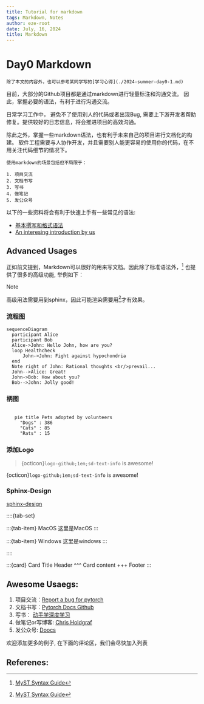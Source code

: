 ```yaml
---
title: Tutorial for markdown
tags: Markdown, Notes
author: eze-root
date: July, 16, 2024
title: Markdown
---
```


# Day0 Markdown

```{note}
除了本文的内容外，也可以参考某同学写的[学习心得](./2024-summer-day0-1.md)

```



目前，大部分的Github项目都是通过markdown进行轻量标注和沟通交流。
因此，掌握必要的语法，有利于进行沟通交流。

日常学习工作中， 避免不了使用别人的代码或者出现Bug, 需要上下游开发者帮助修复。提供较好的日志信息，将会推进项目的高效沟通。

除此之外，掌握一些markdown语法，也有利于未来自己的项目进行文档化的构建。
软件工程需要与人协作开发，并且需要别人能更容易的使用你的代码，在不用关注代码细节的情况下。

```{note}
使用markdown的场景包括但不局限于：

1. 项目交流
2. 文档书写
3. 写书
4. 做笔记
5. 发公众号

```


以下的一些资料将会有利于快速上手有一些常见的语法: 

- [基本撰写和格式语法](https://docs.github.com/zh/get-started/writing-on-github/getting-started-with-writing-and-formatting-on-github/basic-writing-and-formatting-syntax)
- [An interesing introduction by us](./2024-summer-day0-1.md)


## Advanced Usages
正如前文提到，Markdown可以很好的用来写文档。因此除了标准语法外，[^MyST] 也提供了很多的高级功能, 举例如下：

> [!NOTE]
> 高级用法需要用到sphinx，因此可能渲染需要用[^MyST]才有效果。

### 流程图

```{mermaid}
sequenceDiagram
  participant Alice
  participant Bob
  Alice->John: Hello John, how are you?
  loop Healthcheck
      John->John: Fight against hypochondria
  end
  Note right of John: Rational thoughts <br/>prevail...
  John-->Alice: Great!
  John->Bob: How about you?
  Bob-->John: Jolly good!
```

### 柄图

```{mermaid}

   pie title Pets adopted by volunteers
     "Dogs" : 386
     "Cats" : 85
     "Rats" : 15
```


### 添加Logo

> {octicon}`logo-github;1em;sd-text-info` is awesome!

{octicon}`logo-github;1em;sd-text-info` is awesome!


### Sphinx-Design

[sphinx-design](https://sphinx-design.readthedocs.io/en/latest/index.html)

::::{tab-set}

:::{tab-item} MacOS
这里是MacOS
:::

:::{tab-item} Windows
这里是windows
:::

::::


:::{card} Card Title
Header
^^^
Card content
+++
Footer
:::


## Awesome Usaegs:

1. 项目交流：[Report a bug for pytorch](https://github.com/pytorch/pytorch/issues/130666)
2. 文档书写：[Pytorch Docs Github](https://github.com/pytorch/pytorch/tree/main/docs)
3. 写书： [动手学深度学习](https://github.com/d2l-ai/d2l-zh)
4. 做笔记or写博客: [Chris Holdgraf](https://chrisholdgraf.com/)
5. 发公众号: [Doocs](https://doocs.github.io/md/)

欢迎添加更多的例子, 在下面的评论区，我们会尽快加入列表


## Referenes:
[^MyST]: [MyST Syntax Guide](https://myst-parser.readthedocs.io/en/latest/index.html)


 <div class="section" />

